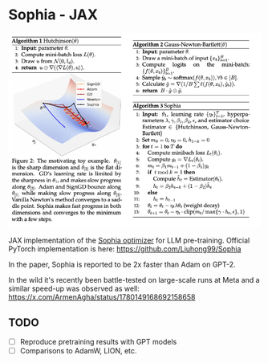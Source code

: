 # Sophia - JAX

<img src="./sophia.png" width="700px"></img>

JAX implementation of the [Sophia optimizer](https://arxiv.org/abs/2305.14342) for LLM pre-training. Official PyTorch implementation is here: https://github.com/Liuhong99/Sophia

In the paper, Sophia is reported to be 2x faster than Adam on GPT-2.

In the wild it's recently been battle-tested on large-scale runs at Meta and a similar speed-up was observed as well: https://x.com/ArmenAgha/status/1780149168692158658


## TODO
- [ ] Reproduce pretraining results with GPT models
- [ ] Comparisons to AdamW, LION, etc.
